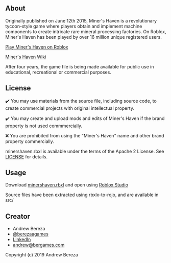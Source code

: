 ## About
Originally published on June 12th 2015, Miner's Haven is a revolutionary tycoon-style game where players obtain and implement machine components to create intricate rare mineral processing factories. On Roblox, Miner's Haven has been played by over 16 million unique registered users.

[Play Miner's Haven on Roblox](https://www.roblox.com/games/258258996/Miners-Haven)

[Miner's Haven Wiki](https://minershaven.fandom.com/wiki/Welcome_To_The_Miner%27s_Haven_Wikia!)

After four years, the game file is being made available for public use in educational, recreational or commercial purposes.

## License

✔️ You may use materials from the source file, including source code, to create commercial projects with original intellectual property.

✔️ You may create and upload mods and edits of Miner's Haven if the brand property is not used commmercially.

❌ You are prohibited from using the "Miner's Haven" name and other brand property commercially.

minershaven.rbxl is available under the terms of the Apache 2 License. See [LICENSE](LICENSE) for details.

## Usage

Download [minershaven.rbxl](minershaven.rbxl) and open using [Roblox Studio](https://www.roblox.com/create)

Source files have been extracted using rbxlx-to-rojo, and are available in src/

## Creator
* Andrew Bereza
* [@berezaagames](https://twitter.com/berezaagames)
* [LinkedIn](https://www.linkedin.com/in/berezaa)
* andrew@bergames.com

Copyright (c) 2019 Andrew Bereza
